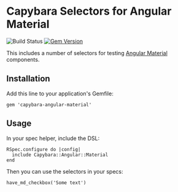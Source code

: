# Capybara Selectors for Angular Material

![Build Status](https://circleci.com/gh/rimian/capybara-angular-material.png?style=shield&circle-token=f2873eb8a682807f1581927204052742bf8ecd94 "Build Status")
[![Gem Version](https://badge.fury.io/rb/capybara-angular-material.svg)](http://badge.fury.io/rb/capybara-angular-material)

This includes a number of selectors for testing [Angular Material](https://material.angularjs.org) components.

## Installation

Add this line to your application's Gemfile:

    gem 'capybara-angular-material'

## Usage

In your spec helper, include the DSL:

```
RSpec.configure do |config|
  include Capybara::Angular::Material
end
```

Then you can use the selectors in your specs:

```
have_md_checkbox('Some text')
```
